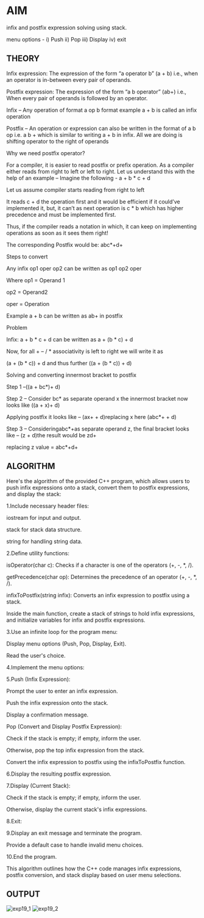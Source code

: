 # **AIM**

infix and postfix expression solving using stack.

menu options - i) Push ii) Pop iii) Display iv) exit

## **THEORY**

Infix expression: The expression of the form “a operator b” (a + b) i.e., when an operator is in-between every pair of operands.

Postfix expression: The expression of the form “a b operator” (ab+) i.e., When every pair of operands is followed by an operator.

Infix – Any operation of format a op b format example a + b is called an infix operation

Postfix – An operation or expression can also be written in the format of a b op i.e. a b + which is similar to writing a + b in infix. All we are doing is shifting operator to the right of operands

Why we need postfix operator?

For a compiler, it is easier to read postfix or prefix operation. As a compiler either reads from right to left or left to right. Let us understand this with the help of an example –
Imagine the following - a + b * c + d

Let us assume compiler starts reading from right to left

It reads c + d the operation first and it would be efficient if it could’ve implemented it, but, it can’t as next operation is c * b which has higher precedence and must be implemented first.

Thus, if the compiler reads a notation in which, it can keep on implementing operations as soon as it sees them right!

The corresponding Postfix would be: abc*+d+

Steps to convert

Any infix op1 oper op2 can be written as op1 op2 oper

Where op1 = Operand 1

op2 = Operand2

oper = Operation

Example a + b can be written as ab+ in postfix

Problem

Infix: a + b * c + d can be written as a + (b * c) + d

Now, for all + – / * associativity is left to right we will write it as

(a + (b * c)) + d and thus further ((a + (b * c)) + d)

Solving and converting innermost bracket to postfix

Step 1 –((a + bc*)+ d)

Step 2 – Consider bc* as separate operand x the innermost bracket now looks like ((a + x)+ d)

Applying postfix it looks like – (ax+ + d)replacing x here (abc*+ + d)

Step 3 – Consideringabc*+as separate operand z, the final bracket looks like – (z + d)the result would be zd+

replacing z value = abc*+d+

## **ALGORITHM**

Here's the algorithm of the provided C++ program, which allows users to push infix expressions onto a stack, convert them to postfix expressions, and display the stack:

1.Include necessary header files:

iostream for input and output.

stack for stack data structure.

string for handling string data.

2.Define utility functions:

isOperator(char c): Checks if a character is one of the operators (+, -, *, /).

getPrecedence(char op): Determines the precedence of an operator (+, -, *, /).

infixToPostfix(string infix): Converts an infix expression to postfix using a stack.

Inside the main function, create a stack of strings to hold infix expressions, and initialize variables for infix and postfix expressions.

3.Use an infinite loop for the program menu:

Display menu options (Push, Pop, Display, Exit).

Read the user's choice.

4.Implement the menu options:

5.Push (Infix Expression):

Prompt the user to enter an infix expression.

Push the infix expression onto the stack.

Display a confirmation message.

Pop (Convert and Display Postfix Expression):

Check if the stack is empty; if empty, inform the user.

Otherwise, pop the top infix expression from the stack.

Convert the infix expression to postfix using the infixToPostfix function.

6.Display the resulting postfix expression.

7.Display (Current Stack):

Check if the stack is empty; if empty, inform the user.

Otherwise, display the current stack's infix expressions.

8.Exit:

9.Display an exit message and terminate the program.

Provide a default case to handle invalid menu choices.

10.End the program.

This algorithm outlines how the C++ code manages infix expressions, postfix conversion, and stack display based on user menu selections.

## **OUTPUT**

![exp19_1](https://github.com/Purvansha022609/infix-and-postfix/assets/139473344/f502e310-b29a-495a-aba8-e8f080b3076f)
![exp19_2](https://github.com/Purvansha022609/infix-and-postfix/assets/139473344/36c2e46b-d62b-4013-9ddc-1bb9008d56fc)




